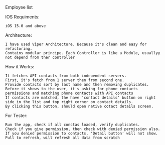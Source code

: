 
Employee list

IOS Requiments:

    iOS 15.0 and above
 
Architecture:
 
    I have used Viper Architecture. Because it's clean and easy for refactoring. 
    Contains modular principe. Each Controller is like a Module, usuallyy not depend from ther controller
    
    
How it Works:

    It fetches API contacts from both independent servers.
    First, it's fetch from 1 server then from second one.
    Provide contacts sort by last name and then removing duplicates.
    Before it shows to the user, it's asking for phone contacts permissions and matching phone contacts with API contacts
    If contacts are matched, the have 'contact details' button on right side in the list and top right corner on contact details.
    By clicking this button, should open native cotact details screen.
   
 For Tester:
 
    Run the app, check if all conctas loaded, verify duplicates.
    Check if you give permission, then check with denied permission also. 
    If you denied permission to contacts, 'Detail button' will not show.
    Pull to refresh, will refresh all data from scratch
    
    
